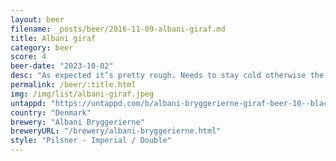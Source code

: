 ```yaml
---
layout: beer
filename: _posts/beer/2016-11-09-albani-giraf.md
title: Albani giraf
category: beer
score: 4
beer-date: "2023-10-02"
desc: "As expected it’s pretty rough. Needs to stay cold otherwise the flavour starts coming through. Despite the value I have no desire for more. It is an easy way to smash down some alcohol"
permalink: /beer/:title.html
img: /img/list/albani-giraf.jpeg
untappd: "https://untappd.com/b/albani-bryggerierne-giraf-beer-10--black-/550970"
country: "Denmark"
brewery: "Albani Bryggerierne"
breweryURL: "/brewery/albani-bryggerierne.html"
style: "Pilsner - Imperial / Double"
---
```


